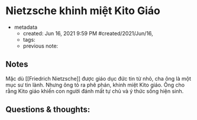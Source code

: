 ---
---

# Nietzsche khinh miệt Kito Giáo

- metadata
	- created: Jun 16, 2021 9:59 PM #created/2021/Jun/16,
	- tags:
	- previous note:

## Notes
Mặc dù [[Friedrich Nietzsche]] được giáo dục đức tin từ nhỏ, cha ông là một mục sư tin lành. Nhưng ông tỏ ra phê phán, khinh miệt Kito giáo. Ông cho rằng Kito giáo khiến con người đánh mất tự chủ và ý thức sống hiện sinh.

## Questions & thoughts:
